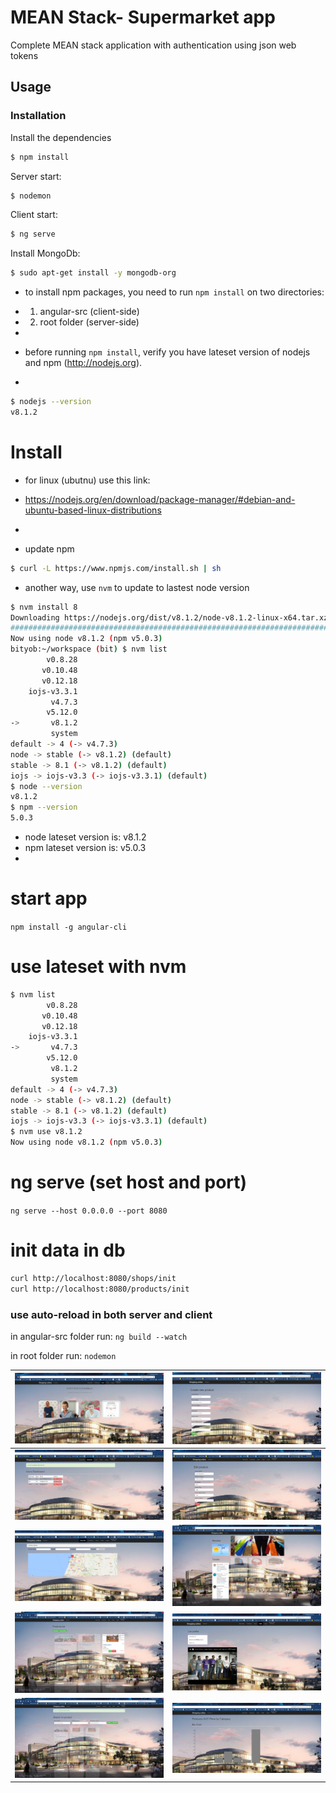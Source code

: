 # MEAN Stack- Supermarket app 		

 Complete MEAN stack application with authentication using json web tokens		
		
 ## Usage		
	
 ### Installation		
 		
 Install the dependencies		
 		
 ```sh		
 $ npm install		
 ```		
 	
 Server start:		
 ```sh		
 $ nodemon		
 ```		
	
 Client start:		
 ```sh		
 $ ng serve		
 ```		

Install MongoDb:
```bash
$ sudo apt-get install -y mongodb-org
```
- to install npm packages, you need to run `npm install` on two directories:
-   1. angular-src (client-side)
-   2. root folder (server-side)
-   

- before running `npm install`, verify you have lateset version of nodejs and npm (http://nodejs.org).
- 

```bash
$ nodejs --version
v8.1.2
```

# Install
- for linux (ubutnu) use this link: 
- https://nodejs.org/en/download/package-manager/#debian-and-ubuntu-based-linux-distributions
- 

- update npm
```bash
$ curl -L https://www.npmjs.com/install.sh | sh
```

- another way, use `nvm` to update to lastest node version
```bash
$ nvm install 8
Downloading https://nodejs.org/dist/v8.1.2/node-v8.1.2-linux-x64.tar.xz...
######################################################################## 100.0%
Now using node v8.1.2 (npm v5.0.3)
bityob:~/workspace (bit) $ nvm list
        v0.8.28
       v0.10.48
       v0.12.18
    iojs-v3.3.1
         v4.7.3
        v5.12.0
->       v8.1.2
         system
default -> 4 (-> v4.7.3)
node -> stable (-> v8.1.2) (default)
stable -> 8.1 (-> v8.1.2) (default)
iojs -> iojs-v3.3 (-> iojs-v3.3.1) (default)
$ node --version
v8.1.2
$ npm --version
5.0.3
```

- node lateset version is: v8.1.2
- npm lateset version is: v5.0.3
- 


# start app
`npm install -g angular-cli`

# use lateset with nvm
```bash
$ nvm list                                                                                                                     
        v0.8.28                                                                                                                                         
       v0.10.48                                                                                                                                         
       v0.12.18                                                                                                                                         
    iojs-v3.3.1                                                                                                                                         
->       v4.7.3                                                                                                                                         
        v5.12.0                                                                                                                                         
         v8.1.2                                                                                                                                         
         system                                                                                                                                         
default -> 4 (-> v4.7.3)                                                                                                                                
node -> stable (-> v8.1.2) (default)                                                                                                                    
stable -> 8.1 (-> v8.1.2) (default)                                                                                                                     
iojs -> iojs-v3.3 (-> iojs-v3.3.1) (default)                                                                                                            
$ nvm use v8.1.2                                                                                                               
Now using node v8.1.2 (npm v5.0.3)
```


# ng serve (set host and port)
`ng serve --host 0.0.0.0 --port 8080`


# init data in db
```bash
curl http://localhost:8080/shops/init
curl http://localhost:8080/products/init
```



### use auto-reload in both server and client
in angular-src folder run:
`ng build --watch`

in root folder run:
`nodemon`




<table>
<thead>
<tr>
<th><img src="https://github.com/lioran1990/MeanStackApp/blob/master/ScreenShots/AboutPage.png?raw=true" alt="Example1"></th>
<th><img src="https://github.com/lioran1990/MeanStackApp/blob/master/ScreenShots/AddProduct.png?raw=true" alt="Example"></th>
</tr>
</thead>
<tbody>
<tr>
<td><img style="width=640 hieght=480"src="https://github.com/lioran1990/MeanStackApp/blob/master/ScreenShots/DashboardPage.png?raw=true" alt="Example"></td>
<td><img src="https://github.com/lioran1990/MeanStackApp/blob/master/ScreenShots/EditProduct.png?raw=true" alt="Example"></td>
</tr>
<tr>
<td><img src="https://github.com/lioran1990/MeanStackApp/blob/master/ScreenShots/GoogleMapPage.png?raw=true" alt="Example"></td>
<td><img src="https://github.com/lioran1990/MeanStackApp/blob/master/ScreenShots/HomePage.png?raw=true" alt="Example"></td>
</tr>
<tr>
<td><img src="https://github.com/lioran1990/MeanStackApp/blob/master/ScreenShots/ProductList.png?raw=true" alt="Example"></td>
<td><img src="https://github.com/lioran1990/MeanStackApp/blob/master/ScreenShots/ProfilePage.png?raw=true" alt="Example"></td>
</tr>
<tr>
<td><img src="https://github.com/lioran1990/MeanStackApp/blob/master/ScreenShots/SearchProduct.png?raw=true" alt="Example"></td>
<td><img src="https://github.com/lioran1990/MeanStackApp/blob/master/ScreenShots/StatisticsBarChart.png?raw=true" alt="Example"></td>
</tr>
</tbody>
</table>
